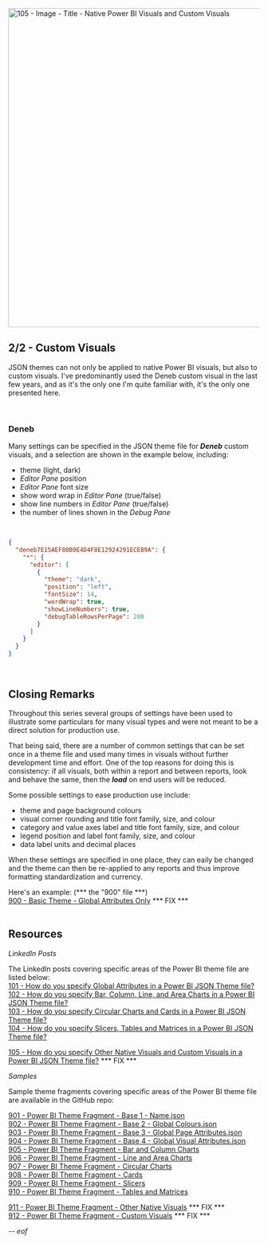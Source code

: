 <img width="1280" height="640" alt="105 - Image - Title - Native Power BI Visuals and Custom Visuals" src="https://github.com/user-attachments/assets/fdd3b0a1-92c7-4f6b-8579-04f17220ea3d" />

## 2/2 - Custom Visuals

JSON themes can not only be applied to native Power BI visuals, but also to custom visuals. I've predominantly used the Deneb custom visual in the last few years, and as it's the only one I'm quite familiar with, it's the only one presented here.

<br>

### Deneb

Many settings can be specified in the JSON theme file for ***Deneb*** custom visuals, and a selection are shown in the example below, including:

- theme (light, dark)
- *Editor Pane* position
- *Editor Pane* font size
- show word wrap in *Editor Pane* (true/false)
- show line numbers in *Editor Pane* (true/false)
- the number of lines shown in the *Debug Pane*

<br>

``` json
{
  "deneb7E15AEF80B9E4D4F8E12924291ECE89A": {
    "*": {
      "editor": [
        {
          "theme": "dark",
          "position": "left",
          "fontSize": 14,
          "wordWrap": true,
          "showLineNumbers": true,
          "debugTableRowsPerPage": 200
        }
      ]
    }
  }
}

```

<br>

## Closing Remarks

Throughout this series several groups of settings have been used to illustrate some particulars for many visual types and were not meant to be a direct solution for production use. 

That being said, there are a number of common settings that can be set once in a theme file and used many times in visuals without further development time and effort. One of the top reasons for doing this is consistency: if all visuals, both within a report and between reports, look and behave the same, then the ***load*** on end users will be reduced.

Some possible settings to ease production use include:
- theme and page background colours
- visual corner rounding and title font family, size, and colour
- category and value axes label and title font family, size, and colour
- legend position and label font family, size, and colour
- data label units and decimal places

When these settings are specified in one place, they can eaily be changed and the theme can then be re-applied to any reports and thus improve formatting standardization and currency.

Here's an example: (*** the "900" file ***)
<br>
[900 - Basic Theme - Global Attributes Only](https://github.com/alexbadiu-insightsinmotion/PBI-Documentation/blob/main/Design%20Document%20-%20Sample%20Fragment%2001%20-%20General%20and%20Scope%20-%20V0.1.docx) *** FIX *** <br>
<br>

## Resources

*LinkedIn Posts*

The LinkedIn posts covering specific areas of the Power BI theme file are listed below: <br>
[101 - How do you specify Global Attributes in a Power BI JSON Theme file?](https://www.linkedin.com/posts/gregphilps_powerbi-documentationmatters-dataanalytics-activity-7368600915009830912-wb3Z) <br>
[102 - How do you specify Bar, Column, Line, and Area Charts in a Power BI JSON Theme file?](https://www.linkedin.com/posts/gregphilps_powerbi-documentationmatters-dataanalytics-activity-7371153792802897920-ZqnK) <br>
[103 - How do you specify Circular Charts and Cards in a Power BI JSON Theme file?](https://www.linkedin.com/posts/gregphilps_powerbi-documentationmatters-dataanalytics-activity-7373669687638859777-KZTg) <br>
[104 - How do you specify Slicers, Tables and Matrices in a Power BI JSON Theme file?](https://www.linkedin.com/posts/gregphilps_powerbi-documentationmatters-dataanalytics-activity-7376225981377957889-8ayy) <br>

[105 - How do you specify Other Native Visuals and Custom Visuals in a Power BI JSON Theme file?](https://www.linkedin.com/posts/gregphilps_powerbi-documentationmatters-dataanalytics-activity-7295051537129615362-px8i) *** FIX *** <br>

*Samples*

Sample theme fragments covering specific areas of the Power BI theme file are available in the GitHub repo: <br>

[901 - Power BI Theme Fragment - Base 1 - Name.json](https://github.com/alexbadiu-insightsinmotion/PBI-Documentation/blob/main/Components/Theme/901%20-%20Power%20BI%20Theme%20Fragment%20-%20Base%201%20-%20Name.json) <br>
[902 - Power BI Theme Fragment - Base 2 - Global Colours.json](https://github.com/alexbadiu-insightsinmotion/PBI-Documentation/blob/main/Components/Theme/902%20-%20Power%20BI%20Theme%20Fragment%20-%20Base%202%20-%20Global%20Colours.json) <br>
[903 - Power BI Theme Fragment - Base 3 - Global Page Attributes.json](https://github.com/alexbadiu-insightsinmotion/PBI-Documentation/blob/main/Components/Theme/903%20-%20Power%20BI%20Theme%20Fragment%20-%20Base%203%20-%20Global%20Page%20Attributes.json) <br>
[904 - Power BI Theme Fragment - Base 4 - Global Visual Attributes.json](https://github.com/alexbadiu-insightsinmotion/PBI-Documentation/blob/main/Components/Theme/904%20-%20Power%20BI%20Theme%20Fragment%20-%20Base%204%20-%20Global%20Visual%20Attributes.json) <br>
[905 - Power BI Theme Fragment - Bar and Column Charts](https://github.com/alexbadiu-insightsinmotion/PBI-Documentation/blob/main/Components/Theme/905%20-%20Power%20BI%20Theme%20Fragment%20-%20Bar%20and%20Column%20Charts.json) <br>
[906 - Power BI Theme Fragment - Line and Area Charts](https://github.com/alexbadiu-insightsinmotion/PBI-Documentation/blob/main/Components/Theme/906%20-%20Power%20BI%20Theme%20Fragment%20-%20Line%20and%20Area%20Charts.json) <br>
[907 - Power BI Theme Fragment - Circular Charts](https://github.com/alexbadiu-insightsinmotion/PBI-Documentation/blob/main/Components/Theme/907%20-%20Power%20BI%20Theme%20Fragment%20-%20Circular%20Charts.json) <br>
[908 - Power BI Theme Fragment - Cards](https://github.com/alexbadiu-insightsinmotion/PBI-Documentation/blob/main/Components/Theme/908%20-%20Power%20BI%20Theme%20Fragment%20-%20Cards.json) <br>
[909 - Power BI Theme Fragment - Slicers](https://github.com/alexbadiu-insightsinmotion/PBI-Documentation/blob/main/Components/Theme/909%20-%20Power%20BI%20Theme%20Fragment%20-%20Slicers.json) <br>
[910 - Power BI Theme Fragment - Tables and Matrices](https://github.com/alexbadiu-insightsinmotion/PBI-Documentation/blob/main/Components/Theme/910%20-%20Power%20BI%20Theme%20Fragment%20-%20Tables%20and%20Matrices.json) <br>

[911 - Power BI Theme Fragment - Other Native Visuals](https://github.com/alexbadiu-insightsinmotion/PBI-Documentation/blob/main/Components/Theme/910%20-%20Power%20BI%20Theme%20Fragment%20-%20Tables%20and%20Matrices.json) *** FIX *** <br>
[912 - Power BI Theme Fragment - Custom Visuals](https://github.com/alexbadiu-insightsinmotion/PBI-Documentation/blob/main/Components/Theme/910%20-%20Power%20BI%20Theme%20Fragment%20-%20Tables%20and%20Matrices.json) *** FIX *** <br>

*-- eof*

